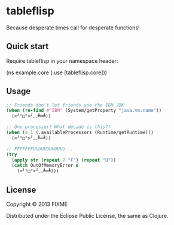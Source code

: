 # tableflisp

Because desperate times call for desperate functions!

## Quick start

Require tableflisp in your namespace header:

(ns example.core
  (:use [tableflisp.core]))

## Usage

```clojure
;; Friends don't let friends use the IBM JDK
(when (re-find #"IBM" (System/getProperty "java.vm.name"))
  (<╯°□°>╯︵┻━┻))

;; One processor? What decade is this?!
(when (= 1 (.availableProcessors (Runtime/getRuntime)))
  (<╯°□°>╯︵┻━┻))

;; FFFFFFFUUUUUUUUUUUU...
(try
  (apply str (repeat 7 "F") (repeat "U"))
  (catch OutOfMemoryError e
    (<╯°□°>╯︵┻━┻)))
```

## License

Copyright © 2013 FIXME

Distributed under the Eclipse Public License, the same as Clojure.
